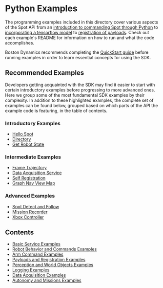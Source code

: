 <!--
Copyright (c) 2022 Boston Dynamics, Inc.  All rights reserved.

Downloading, reproducing, distributing or otherwise using the SDK Software
is subject to the terms and conditions of the Boston Dynamics Software
Development Kit License (20191101-BDSDK-SL).
-->

# Python Examples

The programming examples included in this directory cover various aspects of the Spot API from an [introduction to commanding Spot through Python](hello_spot/README.md) to [incorporating a tensorflow model](spot_tensorflow_detector/README.md) to [registration of payloads](self_registration/README.md). Check out each example's README for information on how to run and what the code accomplishes.

Boston Dynamics recommends completing the [QuickStart guide](../../docs/python/quickstart.md) before running examples in order to learn essential concepts for using the SDK.

## Recommended Examples

Developers getting acquainted with the SDK may find it easier to start with certain introductory examples before progressing to more advanced ones. Here we group some of the most fundamental SDK examples by their complexity. In addition to these highlighted examples, the complete set of examples can be found below, grouped based on which parts of the API the example code is featuring, in the table of contents.

### Introductory Examples

- [Hello Spot](hello_spot/README.md)
- [Directory](directory/README.md)
- [Get Robot State](get_robot_state/README.md)

### Intermediate Examples

- [Frame Trajectory](frame_trajectory_command/README.md)
- [Data Acquisition Service](data_acquisition_service/README.md)
- [Self Registration](self_registration/README.md)
- [Graph Nav View Map](graph_nav_view_map/README.md)

### Advanced Examples

- [Spot Detect and Follow](spot_detect_and_follow/README.md)
- [Mission Recorder](mission_recorder/README.md)
- [Xbox Controller](xbox_controller/README.md)

## Contents

- [Basic Service Examples](docs/basic_service_examples.md)
- [Robot Behavior and Commands Examples](docs/robot_behavior_examples.md)
- [Arm Command Examples](docs/arm_examples.md)
- [Payloads and Registration Examples](docs/payloads_examples.md)
- [Perception and World Objects Examples](docs/perception_world_objects_examples.md)
- [Logging Examples](docs/logging_examples.md)
- [Data Acquisition Examples](docs/data_acquisition_examples.md)
- [Autonomy and Missions Examples](docs/autonomy_and_missions_examples.md)
